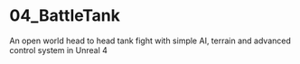 # 04_BattleTank
An open world head to head tank fight with simple AI, terrain and advanced control system in Unreal 4
